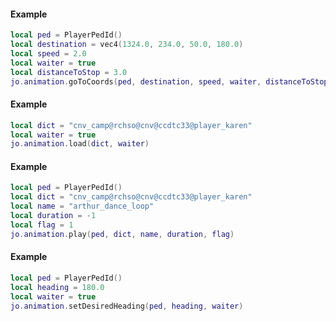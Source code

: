 <!-- #region client|jo.animation.goToCoords -->
#### Example
```lua
local ped = PlayerPedId()
local destination = vec4(1324.0, 234.0, 50.0, 180.0)
local speed = 2.0
local waiter = true
local distanceToStop = 3.0
jo.animation.goToCoords(ped, destination, speed, waiter, distanceToStop)

```
<!-- #endregion client|jo.animation.goToCoords -->

<!-- #region client|jo.animation.load -->
#### Example
```lua
local dict = "cnv_camp@rchso@cnv@ccdtc33@player_karen"
local waiter = true
jo.animation.load(dict, waiter)

```
<!-- #endregion client|jo.animation.load -->

<!-- #region client|jo.animation.play -->
#### Example
```lua
local ped = PlayerPedId()
local dict = "cnv_camp@rchso@cnv@ccdtc33@player_karen"
local name = "arthur_dance_loop"
local duration = -1
local flag = 1
jo.animation.play(ped, dict, name, duration, flag)

```
<!-- #endregion client|jo.animation.play -->

<!-- #region client|jo.animation.setDesiredHeading -->
#### Example
```lua
local ped = PlayerPedId()
local heading = 180.0
local waiter = true
jo.animation.setDesiredHeading(ped, heading, waiter)

```
<!-- #endregion client|jo.animation.setDesiredHeading -->

